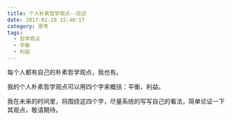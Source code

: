 ```yaml
---
title: 个人朴素哲学观点--综述
date: 2017-02-28 15:40:17
category: 思考
tags:
  - 哲学观点
  - 平衡
  - 利益
---
```


每个人都有自己的朴素哲学观点，我也有。

我的个人朴素哲学观点可以用四个字来概括：平衡，利益。

我在未来的时间里，将围绕这四个字，尽量系统的写写自己的看法，简单论证一下其观点，敬请期待。

<!--more-->
